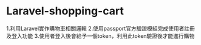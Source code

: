 # Laravel-shopping-cart
1.利用Laravel實作購物車相關邏輯
2.使用passport官方驗證模組完成使用者註冊及登入功能
3.使用者登入後會給予一個token，利用此token驗證後才能進行購物
